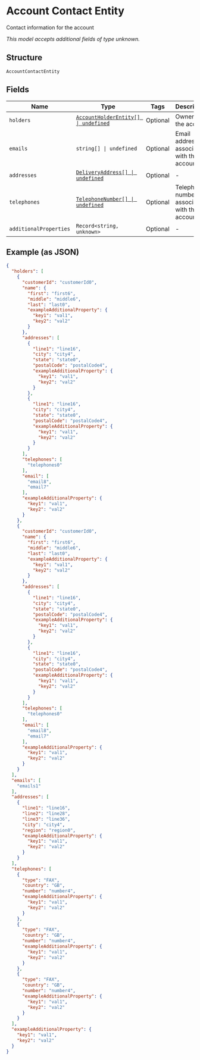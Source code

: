 
# Account Contact Entity

Contact information for the account

*This model accepts additional fields of type unknown.*

## Structure

`AccountContactEntity`

## Fields

| Name | Type | Tags | Description |
|  --- | --- | --- | --- |
| `holders` | [`AccountHolderEntity[] \| undefined`](../../doc/models/account-holder-entity.md) | Optional | Owners of the account |
| `emails` | `string[] \| undefined` | Optional | Email addresses associated with the account |
| `addresses` | [`DeliveryAddress[] \| undefined`](../../doc/models/delivery-address.md) | Optional | - |
| `telephones` | [`TelephoneNumber[] \| undefined`](../../doc/models/telephone-number.md) | Optional | Telephone numbers associated with the account. |
| `additionalProperties` | `Record<string, unknown>` | Optional | - |

## Example (as JSON)

```json
{
  "holders": [
    {
      "customerId": "customerId0",
      "name": {
        "first": "first6",
        "middle": "middle6",
        "last": "last0",
        "exampleAdditionalProperty": {
          "key1": "val1",
          "key2": "val2"
        }
      },
      "addresses": [
        {
          "line1": "line16",
          "city": "city4",
          "state": "state0",
          "postalCode": "postalCode4",
          "exampleAdditionalProperty": {
            "key1": "val1",
            "key2": "val2"
          }
        },
        {
          "line1": "line16",
          "city": "city4",
          "state": "state0",
          "postalCode": "postalCode4",
          "exampleAdditionalProperty": {
            "key1": "val1",
            "key2": "val2"
          }
        }
      ],
      "telephones": [
        "telephones0"
      ],
      "email": [
        "email8",
        "email7"
      ],
      "exampleAdditionalProperty": {
        "key1": "val1",
        "key2": "val2"
      }
    },
    {
      "customerId": "customerId0",
      "name": {
        "first": "first6",
        "middle": "middle6",
        "last": "last0",
        "exampleAdditionalProperty": {
          "key1": "val1",
          "key2": "val2"
        }
      },
      "addresses": [
        {
          "line1": "line16",
          "city": "city4",
          "state": "state0",
          "postalCode": "postalCode4",
          "exampleAdditionalProperty": {
            "key1": "val1",
            "key2": "val2"
          }
        },
        {
          "line1": "line16",
          "city": "city4",
          "state": "state0",
          "postalCode": "postalCode4",
          "exampleAdditionalProperty": {
            "key1": "val1",
            "key2": "val2"
          }
        }
      ],
      "telephones": [
        "telephones0"
      ],
      "email": [
        "email8",
        "email7"
      ],
      "exampleAdditionalProperty": {
        "key1": "val1",
        "key2": "val2"
      }
    }
  ],
  "emails": [
    "emails1"
  ],
  "addresses": [
    {
      "line1": "line16",
      "line2": "line28",
      "line3": "line36",
      "city": "city4",
      "region": "region0",
      "exampleAdditionalProperty": {
        "key1": "val1",
        "key2": "val2"
      }
    }
  ],
  "telephones": [
    {
      "type": "FAX",
      "country": "GB",
      "number": "number4",
      "exampleAdditionalProperty": {
        "key1": "val1",
        "key2": "val2"
      }
    },
    {
      "type": "FAX",
      "country": "GB",
      "number": "number4",
      "exampleAdditionalProperty": {
        "key1": "val1",
        "key2": "val2"
      }
    },
    {
      "type": "FAX",
      "country": "GB",
      "number": "number4",
      "exampleAdditionalProperty": {
        "key1": "val1",
        "key2": "val2"
      }
    }
  ],
  "exampleAdditionalProperty": {
    "key1": "val1",
    "key2": "val2"
  }
}
```


